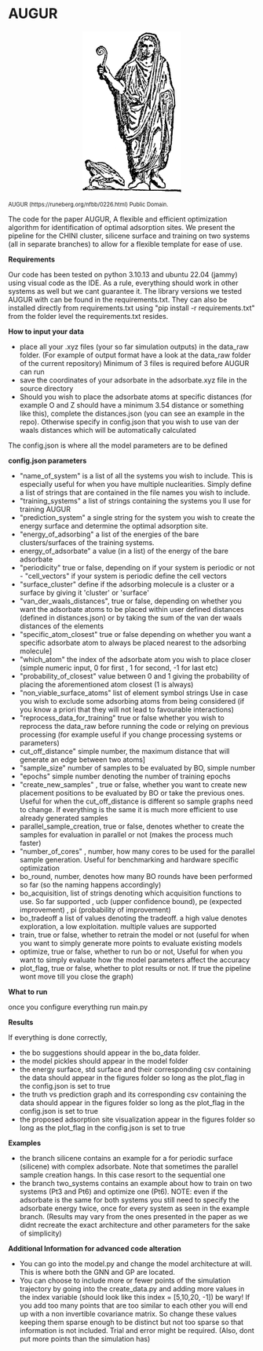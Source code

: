 # AUGUR

<p align="center">
  <img src="imgs/AUGUR.png"  width="200" />
    <figcaption style="font-size: 0.8em;">AUGUR (https://runeberg.org/nfbb/0226.html) Public Domain.</figcaption>
</p>

The code for the paper AUGUR, A flexible and efficient optimization algorithm for identification of optimal adsorption sites. We present the pipeline for the CHINI cluster, silicene surface and training on two systems (all in separate branches) to allow for a flexible template for ease of use.

**Requirements**

Our code has been tested on python 3.10.13 and ubuntu 22.04 (jammy) using visual code as the IDE. As a rule, everything should work in other systems as well but we cant guarantee it. The library versions we tested AUGUR with can be found in the requirements.txt. They can also be installed directly from requirements.txt using "pip install -r requirements.txt" from the folder level the requirements.txt resides.

**How to input your data**


  - place all your .xyz files (your so far simulation outputs) in the data_raw folder. (For example of output format have a look at the data_raw folder of the current repository) Minimum of 3 files is required before AUGUR can run
  - save the coordinates of your adsorbate in the adsorbate.xyz file in the source directory
  - Should you wish to place the adsorbate atoms at specific distances (for example O and Z should have a minimum 3.54 distance or something like this), complete the distances.json (you can see an example in the repo). Otherwise specify in config.json that you wish to use van der waals distances which will be automatically calculated
  
  
 The config.json is where all the model parameters are to be defined
 
 **config.json parameters**

  - "name_of_system" is a list of all the systems you wish to include. This is especially useful for when you have multiple nuclearities. Simply define a list of strings that are contained in the file names you wish to include.
   - "training_systems" a list of strings containing the systems you ll use for training AUGUR
   - "prediction_system" a single string for the system you wish to create the energy surface and determine the optimal adsorption site.
   - "energy_of_adsorbing" a list of the energies of the bare clusters/surfaces of the training systems.
   - energy_of_adsorbate" a value (in a list) of the energy of the bare adsorbate
   - "periodicity" true or false, depending on if your system is periodic or not
    - "cell_vectors" if your system is periodic define the cell vectors
   - "surface_cluster" define if the adsorbing molecule is a cluster or a surface by giving it 'cluster' or 'surface'
   - "van_der_waals_distances", true or false, depending on whether you want the adsorbate atoms to be placed within user defined distances (defined in distances.json) or by taking the sum of the van der waals distances of the elements
   - "specific_atom_closest" true or false depending on whether you want a specific adsorbate atom to always be placed nearest to the adsorbing molecule]
   - "which_atom" the index of the adsorbate atom you wish to place closer (simple numeric input, 0 for first , 1 for second, -1 for last etc)
   - "probability_of_closest" value between 0 and 1 giving the probability of placing the aforementioned atom closest (1 is always)
   - "non_viable_surface_atoms" list of element symbol strings Use in case you wish to exclude some adsorbing atoms from being considered (if you know a priori that they will not lead to favourable interactions)
   - "reprocess_data_for_training" true or false whether you wish to reprocess the data_raw before running the code or relying on previous processing (for example useful if you change processing systems or parameters)
   - cut_off_distance" simple number, the maximum distance that will generate an edge between two atoms]
   - "sample_size" number of samples to be evaluated by BO, simple number
   - "epochs" simple number denoting the number of training epochs
   - "create_new_samples" , true or false, whether you want to create new placement positions to be evaluated by BO or take the previous ones. Useful for when the cut_off_distance is different so sample graphs need to change. If everything is the same it is much more efficient to use already generated samples
   - parallel_sample_creation, true or false, denotes whether to create the samples for evaluation in parallel or not (makes the process much faster)
   -  "number_of_cores" , number, how many cores to be used for the parallel sample generation. Useful for benchmarking and hardware specific optimization
   - bo_round, number, denotes how many BO rounds have been performed so far (so the naming happens accordingly)
   - bo_acquisition, list of strings denoting which acquisition functions to use. So far supported , ucb (upper confidence bound), pe (expected improvement) , pi (probability of improvement)
   - bo_tradeoff a list of values denoting the tradeoff. a high value denotes exploration, a low exploitation. multiple values are supported
   - train, true or false, whether to retrain the model or not (useful for when you want to simply generate more points to evaluate existing models
   - optimize, true or false, whether to run bo or not, Useful for when you want to simply evaluate how the model parameters affect the accuracy
   - plot_flag, true or false, whether to plot results or not. If true the pipeline wont move till you close the graph)
    
    
**What to run**

once you configure everything run main.py


**Results**

If everything is done correctly, 

- the bo suggestions should appear in the bo_data folder. 
- the model pickles should appear in the model folder
- the energy surface, std surface and their corresponding csv containing the data should appear in the figures folder so long as the plot_flag in the config.json is set to true
- the  truth vs prediction graph and its corresponding csv containing the data should appear in the figures folder so long as the plot_flag in the config.json is set to true
- the proposed adsorption site visualization appear in the figures folder so long as the plot_flag in the config.json is set to true

**Examples**

- the branch silicene contains an example for a for periodic surface (silicene) with complex adsorbate. Note that sometimes the parallel sample creation hangs. In this case resort to the sequential one
- the branch two_systems contains an example about how to train on two systems (Pt3 and Pt6) and optimize one (Pt6). NOTE: even if the adsorbate is the same for both systems you still need to specify the adsorbate energy twice, once for every system as seen in the example branch.
(Results may vary from the ones presented in the paper as we didnt recreate the exact architecture and other parameters for the sake of simplicity)


**Additional Information for advanced code alteration**

- You can go into the model.py and change the model architecture at will. This is where both the GNN and GP are located. 
- You can choose to include more or fewer points of the simulation trajectory by going into the create_data.py and adding more values in the index variable (should look like this index = [5,10,20, -1])
be wary! If you add too many points that are too similar to each other you will end up with a non invertible covariance matrix. So change these values keeping them sparse enough to be distinct but not too sparse so that information is not included. Trial and error might be required. (Also, dont put more points than the simulation has)


